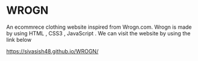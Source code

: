 # WROGN
An ecommrece  clothing website inspired from Wrogn.com.
Wrogn is made by using HTML , CSS3 , JavaScript .
We can visit the website by using the link below

https://sivasish48.github.io/WROGN/

